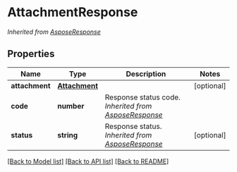 # AttachmentResponse


*Inherited from [AsposeResponse](AsposeResponse.md)*
## Properties
Name | Type | Description | Notes
------------ | ------------- | ------------- | -------------
**attachment** | [**Attachment**](Attachment.md) |  | [optional]
**code** | **number** | Response status code. *Inherited from [AsposeResponse](AsposeResponse.md)* | 
**status** | **string** | Response status. *Inherited from [AsposeResponse](AsposeResponse.md)* | [optional]

[[Back to Model list]](../README.md#documentation-for-models) [[Back to API list]](../README.md#documentation-for-api-endpoints) [[Back to README]](../README.md)

